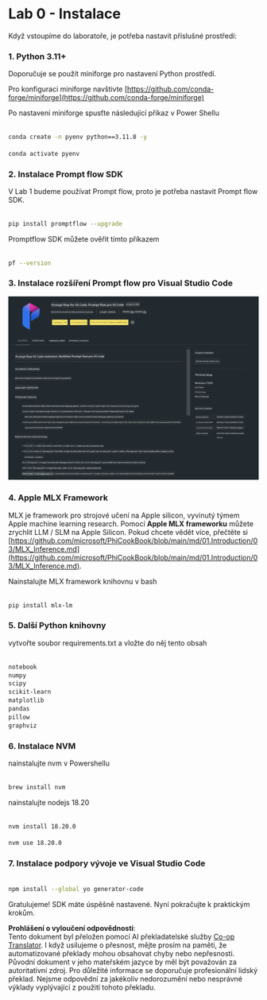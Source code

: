 <!--
CO_OP_TRANSLATOR_METADATA:
{
  "original_hash": "4b16264917d9b93169745d92b8ce8c65",
  "translation_date": "2025-07-17T04:20:49+00:00",
  "source_file": "md/02.Application/02.Code/Phi3/VSCodeExt/HOL/Apple/01.Installations.md",
  "language_code": "cs"
}
-->
# **Lab 0 - Instalace**

Když vstoupíme do laboratoře, je potřeba nastavit příslušné prostředí:


### **1. Python 3.11+**

Doporučuje se použít miniforge pro nastavení Python prostředí.

Pro konfiguraci miniforge navštivte [https://github.com/conda-forge/miniforge](https://github.com/conda-forge/miniforge)

Po nastavení miniforge spusťte následující příkaz v Power Shellu

```bash

conda create -n pyenv python==3.11.8 -y

conda activate pyenv

```


### **2. Instalace Prompt flow SDK**

V Lab 1 budeme používat Prompt flow, proto je potřeba nastavit Prompt flow SDK.

```bash

pip install promptflow --upgrade

```

Promptflow SDK můžete ověřit tímto příkazem


```bash

pf --version

```

### **3. Instalace rozšíření Prompt flow pro Visual Studio Code**

![pf](../../../../../../../../../translated_images/pf_ext.8cf76b5846e9b8562b0dd276004237b3ff3797066b9f912d39c0ae6c88b35878.cs.png)

### **4. Apple MLX Framework**

MLX je framework pro strojové učení na Apple silicon, vyvinutý týmem Apple machine learning research. Pomocí **Apple MLX frameworku** můžete zrychlit LLM / SLM na Apple Silicon. Pokud chcete vědět více, přečtěte si [https://github.com/microsoft/PhiCookBook/blob/main/md/01.Introduction/03/MLX_Inference.md](https://github.com/microsoft/PhiCookBook/blob/main/md/01.Introduction/03/MLX_Inference.md).

Nainstalujte MLX framework knihovnu v bash


```bash

pip install mlx-lm

```



### **5. Další Python knihovny**


vytvořte soubor requirements.txt a vložte do něj tento obsah

```txt

notebook
numpy 
scipy 
scikit-learn 
matplotlib 
pandas 
pillow 
graphviz

```


### **6. Instalace NVM**

nainstalujte nvm v Powershellu


```bash

brew install nvm

```

nainstalujte nodejs 18.20


```bash

nvm install 18.20.0

nvm use 18.20.0

```

### **7. Instalace podpory vývoje ve Visual Studio Code**


```bash

npm install --global yo generator-code

```

Gratulujeme! SDK máte úspěšně nastavené. Nyní pokračujte k praktickým krokům.

**Prohlášení o vyloučení odpovědnosti**:  
Tento dokument byl přeložen pomocí AI překladatelské služby [Co-op Translator](https://github.com/Azure/co-op-translator). I když usilujeme o přesnost, mějte prosím na paměti, že automatizované překlady mohou obsahovat chyby nebo nepřesnosti. Původní dokument v jeho mateřském jazyce by měl být považován za autoritativní zdroj. Pro důležité informace se doporučuje profesionální lidský překlad. Nejsme odpovědní za jakékoliv nedorozumění nebo nesprávné výklady vyplývající z použití tohoto překladu.